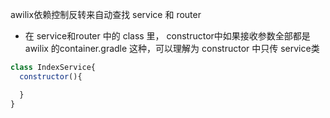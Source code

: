 awilix依赖控制反转来自动查找 service 和 router
- 在 service和router 中的 class 里， constructor中如果接收参数全部都是 awilix 的container.gradle 这种，可以理解为 constructor 中只传 service类
```js
class IndexService{
  constructor(){

  }
}
```